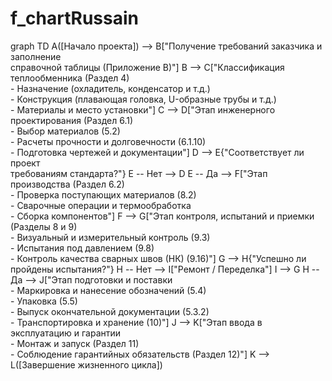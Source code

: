# f_chartRussain

graph TD
    A([Начало проекта]) --> B["Получение требований заказчика и заполнение<br>справочной таблицы (Приложение В)"]
    B --> C["Классификация теплообменника (Раздел 4)<br>- Назначение (охладитель, конденсатор и т.д.)<br>- Конструкция (плавающая головка, U-образные трубы и т.д.)<br>- Материалы и место установки"]
    C --> D["Этап инженерного проектирования (Раздел 6.1)<br>- Выбор материалов (5.2)<br>- Расчеты прочности и долговечности (6.1.10)<br>- Подготовка чертежей и документации"]
    D --> E{"Соответствует ли проект<br>требованиям стандарта?"}
    E -- Нет --> D
    E -- Да --> F["Этап производства (Раздел 6.2)<br>- Проверка поступающих материалов (8.2)<br>- Сварочные операции и термообработка<br>- Сборка компонентов"]
    F --> G["Этап контроля, испытаний и приемки<br>(Разделы 8 и 9)<br>- Визуальный и измерительный контроль (9.3)<br>- Испытания под давлением (9.8)<br>- Контроль качества сварных швов (НК) (9.16)"]
    G --> H{"Успешно ли пройдены испытания?"}
    H -- Нет --> I["Ремонт / Переделка"]
    I --> G
    H -- Да --> J["Этап подготовки и поставки<br>- Маркировка и нанесение обозначений (5.4)<br>- Упаковка (5.5)<br>- Выпуск окончательной документации (5.3.2)<br>- Транспортировка и хранение (10)"]
    J --> K["Этап ввода в эксплуатацию и гарантии<br>- Монтаж и запуск (Раздел 11)<br>- Соблюдение гарантийных обязательств (Раздел 12)"]
    K --> L([Завершение жизненного цикла])
